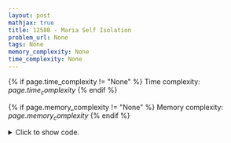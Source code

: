 ```yaml
---
layout: post
mathjax: true
title: 1258B - Maria Self Isolation
problem_url: None
tags: None
memory_complexity: None
time_complexity: None
---
```




{% if page.time_complexity != "None" %}
Time complexity: ${{ page.time_complexity }}$
{% endif %}

{% if page.memory_complexity != "None" %}
Memory complexity: ${{ page.memory_complexity }}$
{% endif %}

<details>
<summary>
<p style="display:inline">Click to show code.</p>
</summary>
```cpp
{% raw %}
using namespace std;
const int NMAX = 1e5 + 11;
int n, a[NMAX];
int solve(void)
{
    int grannies = 0;
    bool found = false;
    sort(a, a + n);
    for (int i = n - 1; i >= 0; --i)
    {
        grannies = i + 1;
        if (grannies >= a[i])
        {
            found = true;
            break;
        }
    }
    return grannies + found;
}
int main(void)
{
    int t;
    cin >> t;
    while (t--)
    {
        cin >> n;
        for (int i = 0; i < n; ++i)
            cin >> a[i];
        cout << solve() << endl;
    }
    return 0;
}

{% endraw %}
```
</details>

